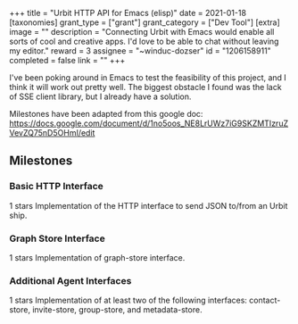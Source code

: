 +++
title = "Urbit HTTP API for Emacs (elisp)"
date = 2021-01-18
[taxonomies]
grant_type = ["grant"]
grant_category = ["Dev Tool"]
[extra]
image = ""
description = "Connecting Urbit with Emacs would enable all sorts of cool and creative apps. I'd love to be able to chat without leaving my editor."
reward = 3
assignee = "~winduc-dozser"
id = "1206158911"
completed = false
link = ""
+++

I've been poking around in Emacs to test the feasibility of this project, and I think it will work out pretty well. The biggest obstacle I found was the lack of SSE client library, but I already have a solution.

 Milestones have been adapted from this google doc: https://docs.google.com/document/d/1no5oos_NE8LrUWz7iG9SKZMTIzruZVevZQ75nD5OHmI/edit

## Milestones


### Basic HTTP Interface
1 stars
Implementation of the HTTP interface to send JSON to/from an Urbit ship.


### Graph Store Interface
1 stars
Implementation of graph-store interface.


### Additional Agent Interfaces
1 stars
Implementation of at least two of the following interfaces: contact-store, invite-store, group-store, and metadata-store.

    